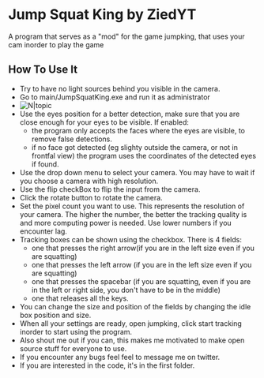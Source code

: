 # Jump Squat King by ZiedYT

A program that serves as a "mod" for the game jumpking, that uses your cam inorder to play the game

## How To Use It
- Try to have no light sources behind you visible in the camera.
- Go to main/JumpSquatKing.exe and run it as administrator
-  ![N|topic](https://i.imgur.com/WrGmwii.png)
- Use the eyes position for a better detection, make sure that you are close enough for your eyes to be visible. If enabled: 
    - the program only accepts the faces where the eyes are visible, to remove false detections.
    - if no face got detected (eg slighty outside the camera, or not in frontfal view) the program uses the coordinates of the detected eyes if found.
- Use the drop down menu to select your camera. You may have to wait if you choose a camera with high resolution.
- Use the flip checkBox to flip the input from the camera.
- Click the rotate button to rotate the camera.
- Set the pixel count you want to use. This represents the resolution of your camera. The higher the number, the better the tracking quality is and more computing power is needed. Use lower numbers if you encounter lag. 
- Tracking boxes can be shown using the checkbox. There is 4 fields:
    - one that presses the right arrow(if you are in the left size even if you are squatting)
    - one that presses the left arrow (if you are in the left size even if you are squatting)
    - one that presses the spacebar (if you are squatting, even if you are in the left or right side, you don't have to be in the middle)
    - one that releases all the keys. 
- You can change the size and position of the fields by changing the idle box position and size.
- When all your settings are ready, open jumpking, click start tracking inorder to start using the program.
- Also shout me out if you can, this makes me motivated to make open source stuff for everyone to use. 
- If you encounter any bugs feel feel to message me on twitter.
- If you are interested in the code, it's in the first folder.
